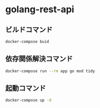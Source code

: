 # golang-rest-api

## ビルドコマンド
~~~bash
docker-compose buid
~~~

## 依存関係解決コマンド
~~~bash
docker-compose run --rm app go mod tidy
~~~

## 起動コマンド
~~~bash
docker-compose up -d
~~~
